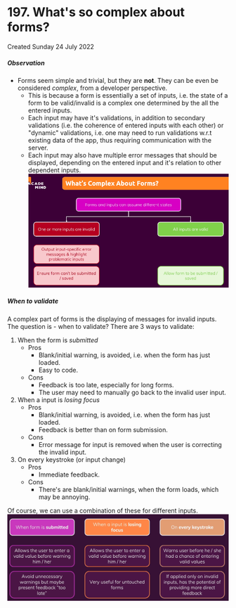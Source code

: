 # 197. What's so complex about forms?
Created Sunday 24 July 2022

##### Observation
- Forms seem simple and trivial, but they are **not**. They can be even be considered *complex*, from a developer perspective.
	- This is because a form is essentially a set of inputs, i.e. the state of a form to be valid/invalid is a complex one determined by the all the entered inputs.
	- Each input may have it's validations, in addition to secondary validations (i.e. the coherence of entered inputs with each other) or "dynamic" validations, i.e. one may need to run validations w.r.t existing data of the app, thus requiring communication with the server.
	- Each input may also have multiple error messages that should be displayed, depending on the entered input and it's relation to other dependent inputs.
	![](assets/199_Whats_so_complex_about_forms-image-1.png)

##### When to validate
A complex part of forms is the displaying of messages for invalid inputs. The question is - when to validate? There are 3 ways to validate:
1. When the form is *submitted*
	- Pros
		- Blank/initial warning, is avoided, i.e. when the form has just loaded.
		- Easy to code.
	- Cons
		- Feedback is too late, especially for long forms.
		- The user may need to manually go back to the invalid user input.
2. When a input is *losing focus*
	- Pros
		- Blank/initial warning, is avoided, i.e. when the form has just loaded.
		- Feedback is better than on form submission.
	- Cons
		- Error message for input is removed when the user is correcting the invalid input.
3. On every keystroke (or input change)
	- Pros
		- Immediate feedback.
	- Cons
		- There's are blank/initial warnings, when the form loads, which may be annoying.

Of course, we can use a combination of these for different inputs.
![](assets/199_Whats_so_complex_about_forms-image-2.png)
